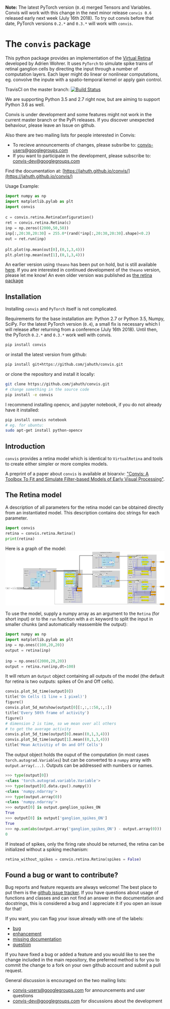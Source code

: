 **Note:** The latest PyTorch version (`0.4`) merged Tensors and Variables. Convis will 
work with this change in the next minor release `convis 0.6` released early next week (July 16th 2018).
To try out convis before that date, PyTorch versions `0.2.*` and `0.3.*` will work with `convis`.

# The `convis` package

This python package provides an implementation of the [Virtual Retina](http://www-sop.inria.fr/neuromathcomp/public/software/virtualretina/) developed by Adrien Wohrer. It uses `PyTorch` to simulate spike trains of retinal ganglion cells by directing the input through a number of computation layers. Each layer might do linear or nonlinear computations, eg. convolve the inpute with a spatio-temporal kernel or apply gain control.

TravisCI on the master branch: [![Build Status](https://travis-ci.org/jahuth/convis.svg?branch=master)](https://travis-ci.org/jahuth/convis) 

We are supporting Python 3.5 and 2.7 right now, but are aiming to support Python 3.6 as well.

Convis is under development and some features might not work in the current master branch or the PyPi releases.
If you discover unexpected behaviour, please leave an Issue on github.

Also there are two mailing lists for people interested in Convis:

 * To recieve announcements of changes, please subsribe to: [convis-users@googlegroups.com](https://groups.google.com/forum/#!forum/convis-users)
 * If you want to participate in the development, please subscribe to: [convis-dev@googlegroups.com](https://groups.google.com/forum/#!forum/convis-dev)

Find the documentation at: [https://jahuth.github.io/convis/](https://jahuth.github.io/convis/)

Usage Example:

```python
import numpy as np
import matplotlib.pylab as plt
import convis

c = convis.retina.RetinaConfiguration()
ret = convis.retina.Retina(c)
inp = np.zeros((2000,50,50))
inp[:,20:30,20:30] = 255.0*(rand(*inp[:,20:30,20:30].shape)<0.2)
out = ret.run(inp)

plt.plot(np.mean(out[0],(0,1,3,4)))
plt.plot(np.mean(out[1],(0,1,3,4)))
```

An earlier version using `theano` has been put on hold, but is still available [here](http://github.com/jahuth/convis_theano). If you are interested in continued development of the `theano` version, please let me know!
An even older version was published as <a href="https://github.com/jahuth/retina">the retina package</a>

## Installation

Installing `convis` and `PyTorch` itself is not complicated.

Requirements for the base installation are: Python 2.7 or Python 3.5, Numpy, SciPy.
For the latest PyTorch version (`0.4`), a small fix is necessary which I will release after returning from a conference (July 16th 2018). Until then, the PyTorch `0.2.*` and `0.3.*` work well with convis.

```bash
pip install convis
```

or install the latest version from github:

```bash
pip install git+https://github.com/jahuth/convis.git
```

or clone the repository and install it locally:

```bash
git clone https://github.com/jahuth/convis.git
# change something in the source code
pip install -e convis
```


I recommend installing opencv, and jupyter notebook, if you do not already have it installed:

```bash
pip install convis notebook
# eg. for ubuntu:
sudo apt-get install python-opencv
```

## Introduction

`convis` provides a retina model which is identical to `VirtualRetina` and tools
to create either simpler or more complex models.

A preprint of a paper about `convis` is available at bioarxiv: 
["Convis: A Toolbox To Fit and Simulate Filter-based Models of Early Visual Processing"](https://doi.org/10.1101/169284).

## The Retina model

A description of all parameters for the retina model can be obtained directly from
an instantiated model. This description contains doc strings for each parameter.
```python
import convis
retina = convis.retina.Retina()
print(retina)
```

Here is a graph of the model:
<a href="retina_graph.png"><img src="retina_graph.png" widht="200"/></a>

To use the model, supply a numpy array as an argument to the `Retina` (for short input) or to the `run` function with a `dt` keyword to split the input in smaller chunks (and automatically reassemble the output):

```python
import numpy as np
import matplotlib.pylab as plt
inp = np.ones((100,20,20))
output = retina(inp)
    
inp = np.ones((2000,20,20))
output = retina.run(inp,dt=100)
```

It will return an `Output` object containing all outputs of the model (the default for retina is two outputs: spikes of On and Off cells).

```python
convis.plot_5d_time(output[0])
title('On Cells (1 line = 1 pixel)')
figure()
convis.plot_5d_matshow(output[0][:,:,::50,:,:])
title('Every 50th frame of activity')
figure()
# dimension 2 is time, so we mean over all others
# to get the average activity
convis.plot_5d_time(output[0].mean((0,1,3,4)))
convis.plot_5d_time(output[1].mean((0,1,3,4)))
title('Mean Activitiy of On and Off Cells')
```

The output object holds the ouput of the computation (in most cases `torch.autograd.Variables`) but can be converted to a `numpy` array with `output.array(...)`. Outputs can be addressed with numbers or names.

```python
>>> type(output[0])
<class 'torch.autograd.variable.Variable'>
>>> type(output[0].data.cpu().numpy())
<class 'numpy.ndarray'>
>>> type(output.array(0))
<class 'numpy.ndarray'>
>>> output[0] is output.ganglion_spikes_ON
True
>>> output[0] is output['ganglion_spikes_ON']
True
>>> np.sum(abs(output.array('ganglion_spikes_ON') - output.array(0)))
0
```

If instead of spikes, only the firing rate should be returned, the retina can be initialized without a spiking mechanism:

```python
retina_without_spikes = convis.retina.Retina(spikes = False)
```

## Found a bug or want to contribute?

Bug reports and feature requests are always welcome!
The best place to put them is the [github issue tracker](https://github.com/jahuth/convis/issues).
If you have questions about usage of functions and classes and can not find 
an answer in the documentation and docstrings, this is considered a bug and I appreciate
it if you open an issue for that!

If you want, you can flag your issue already with one of the labels:

 * [bug](https://github.com/jahuth/convis/labels/bug)
 * [enhancement](https://github.com/jahuth/convis/labels/enhancement)
 * [missing documentation](https://github.com/jahuth/convis/labels/missing%20documentation)
 * [question](https://github.com/jahuth/convis/labels/question)

If you have fixed a bug or added a feature and you would like to see the change
included in the main repository, the preferred method is for you to commit the 
change to a fork on your own github account and submit a pull request.


General discussion is encouraged on the two mailing lists:
 * [convis-users@googlegroups.com](https://groups.google.com/forum/#!forum/convis-users) for announcements and user questions
 * [convis-dev@googlegroups.com](https://groups.google.com/forum/#!forum/convis-dev) for discussions about the development


